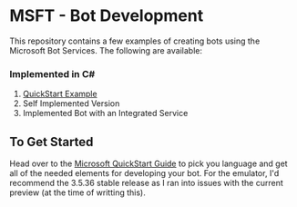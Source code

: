# MSFT - Bot Development

This repository contains a few examples of creating bots using the Microsoft Bot Services. The following are available:

### Implemented in C#
1. [QuickStart Example](/EchoBot/README.md)
2. Self Implemented Version
3. Implemented Bot with an Integrated Service

## To Get Started

Head over to the [Microsoft QuickStart Guide](https://docs.microsoft.com/en-us/azure/bot-service/?view=azure-bot-service-4.0) to pick you language and get all of the needed elements for developing your bot. For the emulator, I'd recommend the 3.5.36 stable release as I ran into issues with the current preview (at the time of writting this).